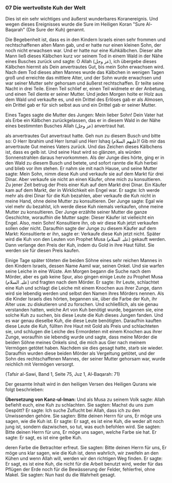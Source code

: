 ### 07 Die wertvollste Kuh der Welt

Dies ist ein sehr wichtiges und äußerst wunderbares Koranereignis. Und wegen dieses Ereignisses wurde die Sure im Heiligen Koran "Sure Al-Baqarah" (Die Sure der Kuh) genannt.

Die Begebenheit ist, dass es in den Kindern Israels einen sehr frommen und rechtschaffenen alten Mann gab, und er hatte nur einen kleinen Sohn, der noch nicht erwachsen war. Und er hatte nur eine Kuhkälbchen. Dieser alte Mann ließ dieses Kälbchen kurz vor seinem Tod in einem Wald in der Nähe eines Busches zurück und sagte: O Allah (عز وجل), ich übergebe dieses Kälbchen hiermit als Dein anvertrautes Gut, bis mein Sohn erwachsen wird. Nach dem Tod dieses alten Mannes wurde das Kälbchen in wenigen Tagen groß und erreichte das mittlere Alter, und der Sohn wurde erwachsen und war seiner Mutter sehr gehorsam und äußerst rechtschaffen. Er teilte seine Nacht in drei Teile. Einen Teil schlief er, einen Teil widmete er der Anbetung, und einen Teil diente er seiner Mutter. Und jeden Morgen holte er Holz aus dem Wald und verkaufte es, und ein Drittel des Erlöses gab er als Almosen, ein Drittel gab er für sich selbst aus und ein Drittel gab er seiner Mutter.

Eines Tages sagte die Mutter des Jungen: Mein lieber Sohn! Dein Vater hat als Erbe ein Kälbchen zurückgelassen, das er in diesem Wald in der Nähe eines bestimmten Busches Allah (عز وجل) anvertraut hat.

als anvertrautes Gut anvertraut hatte. Geh nun zu diesem Busch und bitte so: O Herr Ibrahim und Herr Ismail und Herr Ishaq (عليهم السلام)! Gib mir das anvertraute Gut meines Vaters zurück. Und das Zeichen dieses Kälbchens ist, dass es gelb ist. Und seine Haut wird so glänzen, als würden Sonnenstrahlen daraus hervorkommen. Als der Junge dies hörte, ging er in den Wald zu diesem Busch und betete, und sofort rannte die Kuh herbei und blieb vor ihm stehen. Er nahm sie mit nach Hause, und seine Mutter sagte: Mein Sohn, nimm diese Kuh und verkaufe sie auf dem Markt für drei Dinar. Aber verkaufe sie nicht an einen Käufer, ohne mich zu konsultieren. Zu jener Zeit betrug der Preis einer Kuh auf dem Markt drei Dinar. Ein Käufer kam auf dem Markt, der in Wirklichkeit ein Engel war. Er sagte: Ich werde mehr als drei Dinar für die Kuh bezahlen, aber verkaufe die Kuh nicht in meine Hand, ohne deine Mutter zu konsultieren. Der Junge sagte: Egal wie viel mehr du bezahlst, ich werde diese Kuh niemals verkaufen, ohne meine Mutter zu konsultieren. Der Junge erzählte seiner Mutter die ganze Geschichte, woraufhin die Mutter sagte: Dieser Käufer ist vielleicht ein Engel. Also, mein Sohn! Konsultiere ihn, ob wir diese Kuh jetzt verkaufen sollen oder nicht. Daraufhin sagte der Junge zu diesem Käufer auf dem Markt: Konsultierte er ihn, sagte er: Verkaufe diese Kuh jetzt nicht. Später wird die Kuh von den Leuten von Prophet Musa (علیہ السلام) gekauft werden. Dann verlange den Preis der Kuh, indem du Gold in ihre Haut füllst. Sie werden sie für diesen Preis kaufen.

Einige Tage später töteten die beiden Söhne eines sehr reichen Mannes in den Kindern Israels, dessen Name Aamil war, seinen Onkel. Und sie warfen seine Leiche in eine Wüste. Am Morgen begann die Suche nach dem Mörder, aber es gab keine Spur, also gingen einige Leute zu Prophet Musa (علیہ السلام) und fragten nach dem Mörder. Er sagte: Ihr Leute, schlachtet eine Kuh
und schlagt die Leiche mit einem Knochen aus ihrer Zunge, dann wird sie lebendig werden und selbst den Namen ihres Mörders nennen. Als die Kinder Israels dies hörten, begannen sie, über die Farbe der Kuh, ihr Alter usw. zu diskutieren und zu forschen. Und schließlich, als sie genau verstanden hatten, welche Art von Kuh benötigt wurde, begannen sie, eine solche Kuh zu suchen, bis diese Leute die Kuh dieses Jungen fanden. Und es war genau dieselbe Kuh, die diese Leute benötigten. Daraufhin kauften diese Leute die Kuh, füllten ihre Haut mit Gold als Preis und schlachteten sie, und schlugen die Leiche des Ermordeten mit einem Knochen aus ihrer Zunge, woraufhin sie lebendig wurde und sagte, dass meine Mörder die beiden Söhne meines Onkels sind, die mich aus Gier nach meinem Vermögen getötet haben. Nachdem sie dies gesagt hatte, starb sie wieder. Daraufhin wurden diese beiden Mörder als Vergeltung getötet, und der Sohn des rechtschaffenen Mannes, der seiner Mutter gehorsam war, wurde reichlich mit Vermögen versorgt. 

(Tafsir al-Sawi, Band 1, Seite 75, Juz 1, Al-Baqarah: 71)

Der gesamte Inhalt wird in den heiligen Versen des Heiligen Qurans wie folgt beschrieben:

**Übersetzung von Kanz-ul-Iman:** Und als Musa zu seinem Volk sagte: Allah befiehlt euch, eine Kuh zu schlachten. Sie sagten: Machst du uns zum Gespött? Er sagte: Ich suche Zuflucht bei Allah, dass ich zu den Unwissenden gehöre. Sie sagten: Bitte deinen Herrn für uns, Er möge uns sagen, wie die Kuh ist. Er sagte: Er sagt, es ist eine Kuh, die weder alt noch jung ist, sondern dazwischen, so tut, was euch befohlen wird. Sie sagten: Bitte deinen Herrn für uns, Er möge uns sagen, welche Farbe sie hat. Er sagte: Er sagt, es ist eine gelbe Kuh.

deren Farbe die Betrachter erfreut. Sie sagten: Bitte deinen Herrn für uns, Er möge uns klar sagen, wie die Kuh ist, denn wahrlich, wir zweifeln an den Kühen und wenn Allah will, werden wir den richtigen Weg finden. Er sagte: Er sagt, es ist eine Kuh, die nicht für die Arbeit benutzt wird, weder für das Pflügen der Erde noch für die Bewässerung der Felder, fehlerfrei, ohne Makel. Sie sagten: Nun hast du die Wahrheit gesagt.